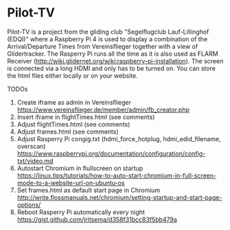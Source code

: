 # Pilot-TV
Pilot-TV is a project from the gliding club "Segelflugclub Lauf-Lillinghof (EDQI)" where a Raspberry Pi 4 is used to display a combination of the Arrival/Departure Times from Vereinsflieger together with a view of Glidertracker. The Rasperry Pi runs all the time as it is also used as FLARM Receiver (http://wiki.glidernet.org/wiki:raspberry-pi-installation). The screen is connected via a long HDMI and only has to be turned on. You can store the html files either locally or on your website.

TODOs
1) Create iframe as admin in Vereinsflieger https://www.vereinsflieger.de/member/admin/fb_creator.php
2) Insert iframe in flightTimes.html (see comments)
3) Adjust flightTimes.html (see comments)
4) Adjust frames.html (see comments)
5) Adjust Rasperry Pi congig.txt (hdmi_force_hotplug, hdmi_edid_filename, overscan) https://www.raspberrypi.org/documentation/configuration/config-txt/video.md
6) Autostart Chromium in flullscreen on startup https://linux.tips/tutorials/how-to-auto-start-chromium-in-full-screen-mode-to-a-website-url-on-ubuntu-os
7) Set frames.html as default start page in Chromium http://write.flossmanuals.net/chromium/setting-startup-and-start-page-options/
8) Reboot Rasperry Pi automatically every night https://gist.github.com/jritsema/d358f31bcc83f5bb479a
